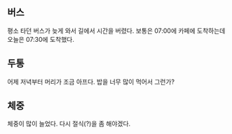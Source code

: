 ## 버스
평소 타던 버스가 늦게 와서 길에서 시간을 버렸다. 보통은 07:00에 카페에 도착하는데 오늘은 07:30에 도착했다.

## 두통
어제 저녁부터 머리가 조금 아프다. 밥을 너무 많이 먹어서 그런가?

## 체중
체중이 많이 늘었다. 다시 절식(?)을 좀 해야겠다.
